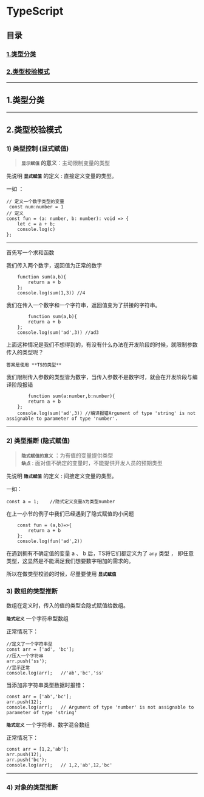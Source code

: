 # TypeScript

## 目录

### <a href="#id1">1.类型分类</a>
### <a href="#id2">2.类型校验模式</a>

---

## <span id="i1">1.类型分类</span>


---

## <span id="i2">2.类型校验模式</span>

### 1) 类型控制 **(显式赋值)**

> **`显示赋值` 的意义**：主动限制变量的类型

先说明 **`显式赋值`** 的定义 : 直接定义变量的类型。

一如 ：  
```
// 定义一个数字类型的变量
 const num:number = 1
// 定义
const fun = (a: number, b: number): void => {
    let c = a + b;
    console.log(c)
};
```

---
首先写一个求和函数

我们传入两个数字，返回值为正常的数字
````
    function sum(a,b){
        return a + b
    };
    console.log(sum(1,3)) //4
````

我们在传入一个数字和一个字符串，返回值变为了拼接的字符串。
```
        function sum(a,b){
        return a + b
    };
    console.log(sum('ad',3)) //ad3
```

上面这种情况是我们不想得到的，有没有什么办法在开发阶段的时候，就限制参数传入的类型呢？

`答案是使用 **TS的类型**`

我们限制传入参数的类型皆为数字，当传入参数不是数字时，就会在开发阶段与编译阶段报错
```
        function sum(a:number,b:number){
        return a + b
    };
    console.log(sum('ad',3)) //编译报错Argument of type 'string' is not assignable to parameter of type 'number'.
```
---

### 2) 类型推断 **(隐式赋值)**

> **`隐式赋值的意义`** ：为有值的变量提供类型  
> **`缺点`** : 面对值不确定的变量时，不能提供开发人员的预期类型

先说明 **`隐式赋值`** 的定义 : 间接定义变量的类型。

一如：
```
const a = 1;    //隐式定义变量a为类型number
```

在上一小节的例子中我们已经遇到了隐式赋值的小问题
```
    const fun = (a,b)=>{
        return a + b
    };
    console.log(fun('ad',2))
```
在遇到拥有不确定值的变量 a 、 b 后，TS将它们都定义为了 `any` 类型 ， 即任意类型，这显然是不能满足我们想要数字相加的需求的。

所以在做类型校验的时候，尽量要使用 **`显式赋值`**

### 3) 数组的类型推断
数组在定义时，传入的值的类型会隐式赋值给数组。

 **`隐式定义`** 一个字符串型数组

 正常情况下：
```
//定义了一个字符串型
const arr = ['ad', 'bc'];
//压入一个字符串
arr.push('ss');
//显示正常
console.log(arr);   //'ab','bc','ss'
```

当添加非字符串类型数据时报错：
```
const arr = ['ab','bc'];
arr.push(12);
console.log(arr);   // Argument of type 'number' is not assignable to parameter of type 'string'
```

 **`隐式定义`** 一个字符串、数字混合数组

正常情况下：
```
const arr = [1,2,'ab'];
arr.push(12);
arr.push('bc');
console.log(arr);   // 1,2,'ab',12,'bc'
```


---
### 4) 对象的类型推断